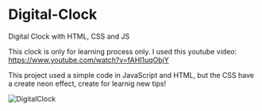 # Digital-Clock
Digital Clock with HTML, CSS and JS

This clock is only for learning process only. I used this youtube video: https://www.youtube.com/watch?v=fAHI1uqObjY

This project used a simple code in JavaScript and HTML, but the CSS have a create neon effect, create for learnig new tips!

![DigitalClock](https://user-images.githubusercontent.com/61171975/106524092-d7aefd00-64c0-11eb-812a-3dfaa034562e.png)
